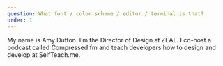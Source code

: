 ```yaml
---
question: What font / color scheme / editor / terminal is that?
order: 1
---
```


My name is Amy Dutton. I’m the Director of Design at ZEAL. I co-host a podcast called Compressed.fm and teach developers how to design and develop at SelfTeach.me.
